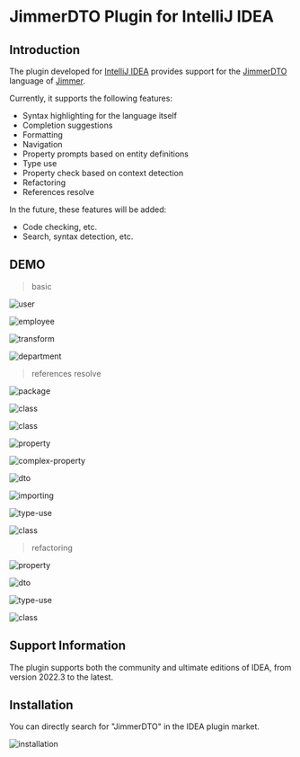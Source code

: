 # JimmerDTO Plugin for IntelliJ IDEA

## Introduction

The plugin developed for [IntelliJ IDEA](https://www.jetbrains.com/idea/) provides support for the [JimmerDTO](https://babyfish-ct.github.io/jimmer-doc/docs/object/view/dto-language/) language of [Jimmer](https://github.com/babyfish-ct/jimmer).

Currently, it supports the following features:

- Syntax highlighting for the language itself
- Completion suggestions
- Formatting
- Navigation
- Property prompts based on entity definitions
- Type use
- Property check based on context detection
- Refactoring
- References resolve﻿

In the future, these features will be added:

- Code checking, etc.
- Search, syntax detection, etc.

## DEMO

> basic

![user](https://github.com/user-attachments/assets/204246a8-0f17-48a5-82b8-f827300f7d5a)

![employee](https://github.com/user-attachments/assets/012721a8-554f-4ed1-a6e7-528111569f92)

![transform](https://github.com/user-attachments/assets/216860d0-f49d-41ac-9cd4-de2c47875a22)

![department](https://github.com/user-attachments/assets/4709e7a5-eca7-49a6-b286-9aeb99d354ac)

> references resolve

![package](https://github.com/user-attachments/assets/26df45c7-d898-4932-b983-3c21731e7056)

![class](https://github.com/user-attachments/assets/81a67c14-eee0-4438-af0e-216694ce64e8)

![class](https://github.com/user-attachments/assets/77da4b54-1d2b-4f2f-a4f8-20a7077d7b57)

![property](https://github.com/user-attachments/assets/ff41c664-e2a3-4ab2-bccf-0aca4487d423)

![complex-property](https://github.com/user-attachments/assets/9f613cbd-a252-46a8-976c-8f36f3210c2f)

![dto](https://github.com/user-attachments/assets/cd85d8ef-7ca8-47c6-af08-c20134966466)

![importing](https://github.com/user-attachments/assets/11d7e397-2224-4cc6-81dc-7c4b6b0cc7f4)

![type-use](https://github.com/user-attachments/assets/92e0cbeb-4291-4a27-ac04-14423e9e7931)

![class](https://github.com/user-attachments/assets/25f13075-9e06-443e-9eb5-7407c14af876)

> refactoring

![property](https://github.com/user-attachments/assets/f64b6329-a50d-4c70-943b-d48add3d0b53)

![dto](https://github.com/user-attachments/assets/6fc1fae0-a903-4be5-8a9d-d0fb6885bfa2)

![type-use](https://github.com/user-attachments/assets/48de9ed9-5047-4fad-ac69-06a941a4afd9)

![class](https://github.com/user-attachments/assets/f754092a-125a-42b2-8e11-443b61e2cd07)

## Support Information

The plugin supports both the community and ultimate editions of IDEA, from version 2022.3 to the latest.

## Installation

You can directly search for "JimmerDTO" in the IDEA plugin market.

![installation](https://github.com/user-attachments/assets/6dced294-6838-4c02-9f6f-c6f6f179c9be "installation")
